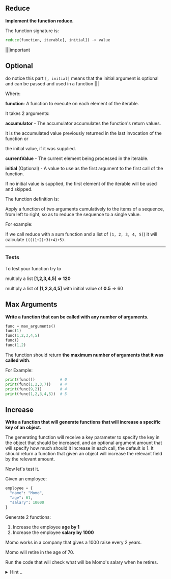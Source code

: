 
## Reduce

**Implement the function reduce.**


The function signature is:
```python
reduce(function, iterable[, initial]) -> value
```


|||important
## Optional

do notice this part `[, initial]` means that the initial argument is optional and can be passed and used in a function
|||

Where:

**function**: A function to execute on each element of the iterable.

It takes 2 arguments:

**accumulator** - The accumulator accumulates the function's return values.

It is the accumulated value previously returned in the last invocation of the function or

the initial value, if it was supplied.


**currentValue** - The current element being processed in the iterable.


**initial** (Optional) - A value to use as the first argument to the first call of the function.

If no initial value is supplied, the first element of the iterable will be used and skipped. 


The function definition is:

Apply a function of two arguments cumulatively to the items of a sequence, from left to right, so as to reduce the sequence to a single value.


For example:

If we call reduce with a sum function and a list of `[1, 2, 3, 4, 5]`) it will calculate `((((1+2)+3)+4)+5)`.

---

### Tests


To test your function try to

multiply a list **[1,2,3,4,5] => 120**

multiply a list of **[1,2,3,4,5]** with initial value of **0.5** => 60


## Max Arguments

**Write a function that can be called with any number of arguments.**
```python
func = max_arguments()
func(1)
func(1,2,3,4,5)
func()
func(1,2) 
```



The function should return **the maximum number of arguments that it was called with**.

For Example:
```python
print(func())           # 0
print(func(1,2,3,7))    # 4
print(func(9,2))        # 4
print(func(1,2,3,4,5))  # 5 
```


## Increase

**Write a function that will generate functions that will increase a specific key of an object.**


The generating function will receive a key parameter to specify the key in the object that should be increased, and an optional argument amount that will specify how much should it increase in each call, the default is 1. It should return a function that given an object will increase the relevant field by the relevant amount.


Now let's test it.


Given an employee:
```python
employee = {
  "name": "Momo",
  "age": 61,
  "salary": 10000
} 
```

Generate 2 functions:

1. Increase the employee **age by 1**
2. Increase the employee **salary by 1000**


Momo works in a company that gives a 1000 raise every 2 years.

Momo will retire in the age of 70.

Run the code that will check what will be Momo's salary when he retires.


<details>
  <summary>
     Hint ..
  </summary>
    It should be 14,000
</details>
